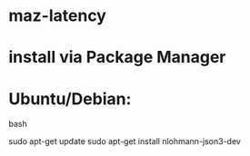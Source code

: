 # maz-latency

# install via Package Manager
# Ubuntu/Debian:
bash

   sudo apt-get update
   sudo apt-get install nlohmann-json3-dev

